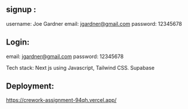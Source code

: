 ## signup :

username: Joe Gardner
email: jgardner@gmail.com
password: 12345678

## Login:

email: jgardner@gmail.com
password: 12345678

Tech stack: Next js using Javascript, Tailwind CSS. Supabase

## Deployment:

https://crework-assignment-94qh.vercel.app/
